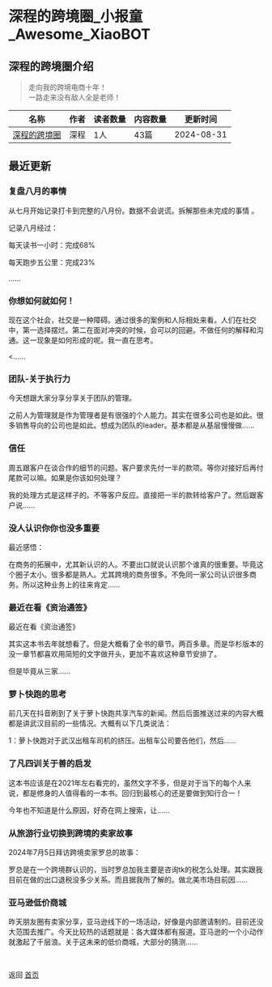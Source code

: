 # 深程的跨境圈_小报童_Awesome_XiaoBOT

## 深程的跨境圈介绍
> 走向我的跨境电商十年！    
一路走来没有敌人全是老师！  
  


|名称|作者|读者数量|内容数量|更新时间|
|---|---|---|---|---|
|[深程的跨境圈](https://xiaobot.net/p/SC2024?refer=0b133df9-27dc-423b-8101-639049001c13)|深程|1人|43篇|2024-08-31|

## 最近更新
### 复盘八月的事情

从七月开始记录打卡到完整的八月份。数据不会说谎。拆解那些未完成的事情 。

记录八月经过：

每天读书一小时：完成68%

每天跑步五公里：完成23%

......

### 你想如何就如何！

现在这个社会，社交是一种障碍。通过很多的案例和人际相处来看。人们在社交中，第一选择摆烂。第二在面对冲突的时候，会可以的回避。不做任何的解释和沟通。这一现象是如何形成的呢。我一直在思考。

<......

### 团队-关于执行力

今天想跟大家分享分享关于团队的管理。

之前人为管理就是作为管理者是有很强的个人能力。其实在很多公司也是如此。很多销售导向的公司也是如此。想成为团队的leader。基本都是从基层慢慢做......

### 信任

周五跟客户在谈合作的细节的问题。客户要求先付一半的款项。等你对接好后再付尾款可以嘛。如果是你该如何处理？

我的处理方式是这样子的。不等客户反应。直接把一半的款转给客户了。然后跟客户说......

### 没人认识你你也没多重要

最近感悟：

在商务的拓展中，尤其新认识的人。不要出口就说认识那个谁真的很重要。毕竟这个圈子太小。很多都是熟人。尤其跨境的商务很多。不免同一家公司认识很多商务。所以这种业务上的往来肯定......

### 最近在看《资治通签》

最近在看《资治通签》

其实这本书去年就想看了。但是大概看了全书的章节。两百多章。而是华杉版本的没一章节都喜欢用简短的文字做开头，更加不喜欢这种章节安排了。

但是毕竟从三家......

### 萝卜快跑的思考

前几天在抖音刷到了关于萝卜快跑共享汽车的新闻。然后后面推送过来的内容大概都是讲武汉目前的一些情况。大概有以下几类说法：

1：萝卜快跑对于武汉出租车司机的挤压。出租车公司要告他们，然后......

### 了凡四训关于善的启发

这本书应该是在2021年左右看完的，虽然文字不多，但是对于当下的每个人来说，都是修身的人值得看的一本书。回归到最核心的还是要做到知行合一！

今年也不知道是什么原因，好奇在网上搜索，让......

### 从旅游行业切换到跨境的卖家故事

2024年7月5日拜访跨境卖家罗总的故事：

罗总是在一个跨境群认识的，当时罗总加我主要是咨询tk的税怎么处理。其实跟我目前在做的出口退税没多少关系。而且据我所了解的。做北美市场目前因......

### 亚马逊低价商城

昨天朋友圈有卖家分享，亚马逊线下的一场活动，好像是内部邀请制的。目前还没大范围去推广。今天比较热的话题就是：各大媒体都有报道。亚马逊的一个小动作就激起了千层浪。关于这未来的低价商城，大部分的猜测......


<a href="https://github.com/Reno9527/awesome-xiaobot" style="color: white; text-decoration: none;">awesome-xiaobot</a>

返回 [首页](../README.md)
